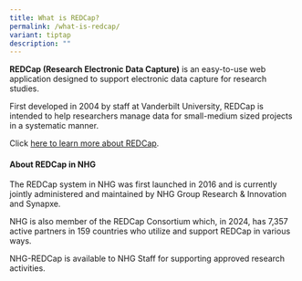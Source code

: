 ```yaml
---
title: What is REDCap?
permalink: /what-is-redcap/
variant: tiptap
description: ""
---
```

<p><strong>REDCap (Research Electronic Data Capture)</strong> is an easy-to-use
web application designed to support electronic data capture for research
studies.</p>
<p>First developed in 2004 by staff at Vanderbilt University, REDCap is intended
to help researchers manage data for small-medium sized projects in a systematic
manner.</p>
<p>Click <a href="https://projectredcap.org/" rel="noopener noreferrer nofollow" target="_blank">here to learn more about REDCap</a>.</p>
<p></p>
<h4><strong>About REDCap in NHG</strong></h4>
<p>The REDCap system in NHG was first launched in 2016 and is currently jointly
administered and maintained by NHG Group Research &amp; Innovation and
Synapxe.</p>
<p>NHG is also member of the REDCap Consortium which, in 2024, has 7,357
active partners in 159 countries who utilize and support REDCap in various
ways.</p>
<p>NHG-REDCap is available to NHG Staff for supporting approved research
activities.</p>
<p></p>
<p></p>